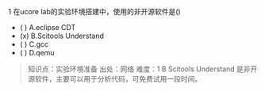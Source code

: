 1
在ucore lab的实验环境搭建中，使用的非开源软件是()
- ( ) A.eclipse CDT
- (x) B.Scitools Understand
- ( ) C.gcc
- ( ) D.qemu

> 知识点：实验环境准备
> 出处：网络
> 难度：1
> B Scitools Understand 是非开源软件，主要可以用于分析代码，可免费试用一段时间。


